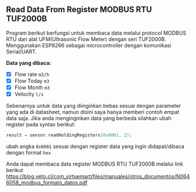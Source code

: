 ## Read Data From Register MODBUS RTU TUF2000B

Program berikut berfungsi untuk membaca data melalui protocol MODBUS RTU dari alat UFM(Ultrasonic Flow Meter) dengan seri TUF2000B. Menggunakan ESP8266 sebagai microcontroller dengan komunikasi Serial/UART.

**Data yang dibaca:**

- [x] Flow rate `m3/h`
- [x] Flow Today `m3`
- [x] Flow Month `m3`
- [x] Velocity `l/s`

Sebenarnya untuk data yang diinginkan bebas sesuai dengan parameter yang ada di datasheet, namun disini saya hanya memberi contoh empat data saja. Jika anda menginginkan data yang berbeda silahkan ubah register pada syntax berikut:

```cpp
result = sensor.readHoldingRegisters(0x0001, 2);
```

ubah angka `0x0001` sesuai dengan register data yang ingin didapat/dibaca dengan format `hex`

Anda dapat membaca data register MODBUS RTU TUF2000B melalui link berikut https://blog.veto.cl/com_virtuemart/files/manuales/otros_documentos/N0646058_modbus_formato_datos.pdf
